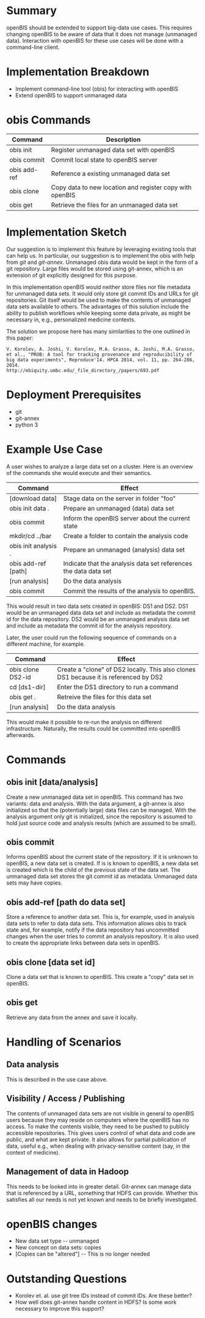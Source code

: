# Summary

openBIS should be extended to support big-data use cases. This requires changing openBIS to be aware of data that it does not manage (unmanaged data). Interaction with openBIS for these use cases will be done with a command-line client.

# Implementation Breakdown

- Implement command-line tool (obis) for interacting with openBIS
- Extend openBIS to support unmanaged data

# obis Commands

| Command       | Description                                                                                 |
|---------------|---------------------------------------------------------------------------------------------|
| obis init     | Register unmanaged data set with openBIS                                                    |
| obis commit   | Commit local state to openBIS server                                                        |
| obis add-ref  | Reference a existing unmanaged data set                                                     |
| obis clone    | Copy data to new location and register copy with openBIS                                    |
| obis get      | Retrieve the files for an unmanaged data set                                                |


# Implementation Sketch

Our suggestion is to implement this feature by leveraging existing tools that can help us. In particular, our suggestion is to implement the obis with help from *git* and *git-annex*. Unmanaged obis data would be kept in the form of a git repository. Large files would be stored using git-annex, which is an extension of git explicitly designed for this purpose.

In this implementation openBIS would neither store files nor file metadata for unmanaged data sets. It would only store git commit IDs and URLs for git repositories. Git itself would be used to make the contents of unmanaged data sets available to others. The advantages of this solution include the ability to publish workflows while keeping some data private, as might be necessary in, e.g., personalized medicine contexts.

The solution we propose here has many similarities to the one outlined in this paper:

    V. Korolev, A. Joshi, V. Korolev, M.A. Grasso, A. Joshi, M.A. Grasso, et al., "PROB: A tool for tracking provenance and reproducibility of big data experiments", Reproduce'14. HPCA 2014, vol. 11, pp. 264-286, 2014.
    http://ebiquity.umbc.edu/_file_directory_/papers/693.pdf

# Deployment Prerequisites

- git
- git-annex
- python 3

# Example Use Case

A user wishes to analyze a large data set on a cluster. Here is an overview of the commands she would execute and their semantics.

| Command              | Effect                                                                                  |
|----------------------|-----------------------------------------------------------------------------------------|
| [download data]      | Stage data on the server in folder "foo"                                                |
| obis init data .     | Prepare an unmanaged (data) data set                                                    |
| obis commit          | Inform the openBIS server about the current state                                       |
| mkdir/cd ../bar      | Create a folder to contain the analysis code                                            |
| obis init analysis . | Prepare an unmanaged (analysis) data set                                                |
| obis add-ref  [path] | Indicate that the analysis data set references the data data set                        |
| [run analysis]       | Do the data analysis                                                                    |
| obis commit          | Commit the results of the analysis to openBIS.                                          |

This would result in two data sets created in openBIS: DS1 and DS2. DS1 would be an unmanaged data data set and include as metadata the commit id for the data repository. DS2 would be an unmanaged analysis data set and include as metadata the commit id for the analysis repository.

Later, the user could run the following sequence of commands on a different machine, for example.

| Command              | Effect                                                                                  |
|----------------------|-----------------------------------------------------------------------------------------|
| obis clone DS2-id    | Create a "clone" of DS2 locally. This also clones DS1 because it is referenced by DS2   |
| cd [ds1-dir]         | Enter the DS1 directory to run a command                                                |
| obis get .           | Retreive the files for this data set                                                    |
| [run analysis]       | Do the data analysis                                                                    |

This would make it possible to re-run the analysis on different infrastructure. Naturally, the results could be committed into openBIS afterwards.

# Commands

## obis init [data/analysis]

Create a new unmanaged data set in openBIS. This command has two variants: data and analysis. With the data argument, a git-annex is also initialized so that the (potentially large) data files can be managed. With the analysis argument only git is initialized, since the repository is assumed to hold just source code and analysis results (which are assumed to be small).

## obis commit

Informs openBIS about the current state of the repository. If it is unknown to openBIS, a new data set is created. If is is known to openBIS, a new data set is created which is the child of the previous state of the data set. The unmanaged data set stores the git commit id as metadata. Unmanaged data sets may have copies.

## obis add-ref [path do data set]

Store a reference to another data set. This is, for example, used in analysis data sets to refer to data data sets. This information allows obis to track state and, for example, notify if the data repository has uncommitted changes when the user tries to commit an analysis repository. It is also used to create the appropriate links between data sets in openBIS.

## obis clone [data set id]

Clone a data set that is known to openBIS. This create a "copy" data set in openBIS.

## obis get

Retrieve any data from the annex and save it locally.

# Handling of Scenarios

## Data analysis

This is described in the use case above.

## Visibility / Access / Publishing

The contents of unmanaged data sets are not visible in general to openBIS users because they may reside on computers where the openBIS has no access. To make the contents visible, they need to be pushed to publicly accessible repositories. This gives users control of what data and code are public, and what are kept private. It also allows for partial publication of data, useful e.g., when dealing with privacy-sensitive content (say, in the context of medicine).

## Management of data in Hadoop

This needs to be looked into in greater detail. Git-annex can manage data that is referenced by a URL, something that HDFS can provide. Whether this satisfies all our needs is not yet known and needs to be briefly investigated.

# openBIS changes

- New data set type -- unmanaged
- New concept on data sets: copies
- [Copies can be "altered"] -- This is no longer needed

# Outstanding Questions

- Korolev et. al. use git tree IDs instead of commit IDs. Are these better?
- How well does git-annex handle content in HDFS? Is some work necessary to improve this support?
